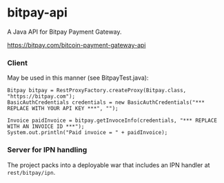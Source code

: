 bitpay-api
==========

A Java API for Bitpay Payment Gateway.

https://bitpay.com/bitcoin-payment-gateway-api

### Client

May be used in this manner (see BitpayTest.java):

    Bitpay bitpay = RestProxyFactory.createProxy(Bitpay.class, "https://bitpay.com");
    BasicAuthCredentials credentials = new BasicAuthCredentials("*** REPLACE WITH YOUR API KEY ***", "");

    Invoice paidInvoice = bitpay.getInvoceInfo(credentials, "*** REPLACE WITH AN INVOICE ID ***");
    System.out.println("Paid invoice = " + paidInvoice);


### Server for IPN handling

The project packs into a deployable war that includes an IPN handler at `rest/bitpay/ipn`.

